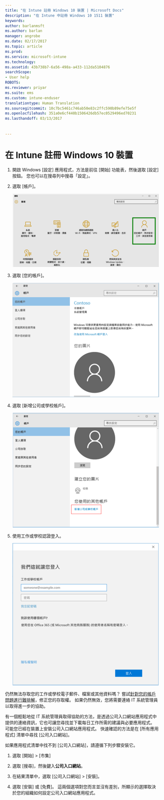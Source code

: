 ```yaml
---
title: "在 Intune 註冊 Windows 10 裝置 | Microsoft Docs"
description: "在 Intune 中註冊 Windows 10 1511 裝置"
keywords: 
author: barlanmsft
ms.author: barlan
manager: angrobe
ms.date: 02/17/2017
ms.topic: article
ms.prod: 
ms.service: microsoft-intune
ms.technology: 
ms.assetid: 43b738b7-6a56-498a-a433-112da5104876
searchScope:
- User help
ROBOTS: 
ms.reviewer: priyar
ms.suite: ems
ms.custom: intune-enduser
translationtype: Human Translation
ms.sourcegitcommit: 10c7bc5461c746ab50e83c2ffc590b89efe75e5f
ms.openlocfilehash: 351a0e6cf440b1506426db57ec0529496ed70231
ms.lasthandoff: 03/13/2017


---
```


# <a name="enroll-your-windows-10-device-in-intune"></a>在 Intune 註冊 Windows 10 裝置

1.  開啟 Windows [設定] 應用程式，方法是前往 [開始] 功能表，然後選取 [設定] 按鈕。 您也可以在搜尋列中搜尋「設定」。

2. 選取 [帳戶]。

    ![前往 [設定] 與 [帳戶]](./media/W10-enroll-1-settings-accounts.png)

3. 選取 [您的帳戶]。

    ![選取 [您的帳戶]](./media/W10-enroll-2-accounts-your-account.png)

4. 選取 [新增公司或學校帳戶]。

    ![選取 [新增公司或學校帳戶]](./media/w10-enroll-3-add-work-school-acct.png)

5. 使用工作或學校認證登入。

    ![登入](./media/W10-enroll-4-sign-in.png)

仍然無法存取您的工作或學校電子郵件、檔案或其他資料嗎？ 嘗試[針對您的帳戶問題進行難排解](troubleshoot-your-windows-10-device-windows.md#troubleshooting-steps-to-follow-if-you-see-your-account)，修正您的存取權。 如果仍然無效，您將需要連絡 IT 系統管理員以取得進一步的協助。

有一個輕鬆地從 IT 系統管理員取得協助的方法，是透過公司入口網站應用程式中提供的連絡資訊，它也可讓您尋找並下載每日工作所需的建議與必要應用程式。 可能您已經在裝置上安裝公司入口網站應用程式。 快速確認的方法是在 [所有應用程式] 清單中尋找 [公司入口網站]。

如果應用程式清單中找不到 [公司入口網站]，請遵循下列步驟安裝它。

1. 選取 [開始] > [市集]

2. 選取 [搜尋]，然後鍵入**公司入口網站**。

3. 在結果清單中，選取 [公司入口網站] > [安裝]。

4. 選取 [安裝] 或 [免費]。 這兩個選項對您而言並沒有差別，所顯示的選擇取決於您的組織如何設定公司入口網站應用程式。

